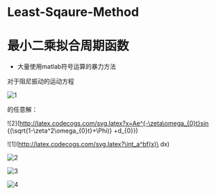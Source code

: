 # Least-Sqaure-Method
# 最小二乘拟合周期函数

 - 大量使用matlab符号运算的暴力方法

对于阻尼振动的运动方程

![1](http://latex.codecogs.com/svg.latex?x+2\zeta\omega_{0}x+\omega_{o}^2x=0)

的任意解：

![2](http://latex.codecogs.com/svg.latex?x=Ae^{-\zeta\omega_{0}t}sin {(\sqrt{1-\zeta^2\omega_{0}t}+\Phi)}  +d_{0}})






![1](http://latex.codecogs.com/svg.latex?\int_a^bf(x)\ dx)

![2](http://latex.codecogs.com/svg.latex?\begin{cases}a_1=a_{2}\\\\b_{1}=b_{2}\\\\\end{cases})

![3](http://latex.codecogs.com/svg.latex?\begin{bmatrix}{a_{1}}&{a_{2}}&{a_{3}}\\\\{b_{1}}&{b_{2}}&{b_{3}}\\\\{c_{1}}&{c_{2}}&{c_{3}}\\\\\end{bmatrix})

![4](http://latex.codecogs.com/svg.latex?\sum_{n=1}^\infty\frac{1}{n^2}=\frac{\pi^2}{6})


